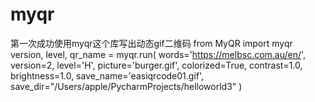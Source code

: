 # myqr
第一次成功使用myqr这个库写出动态gif二维码
from MyQR import myqr
version, level, qr_name = myqr.run(
    words='https://melbsc.com.au/en/',
    version=2,
    level='H',
    picture='burger.gif',
    colorized=True,
    contrast=1.0,
    brightness=1.0,
    save_name='easiqrcode01.gif',
    save_dir="/Users/apple/PycharmProjects/helloworld3"
)
